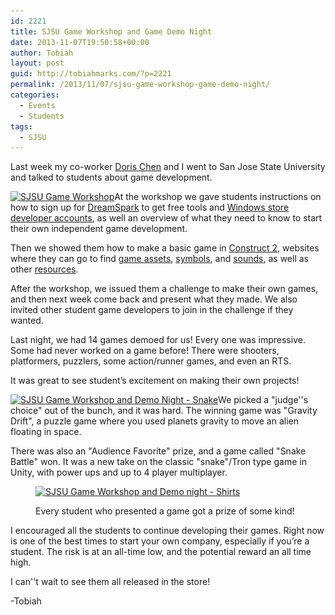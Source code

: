 ```yaml
---
id: 2221
title: SJSU Game Workshop and Game Demo Night
date: 2013-11-07T19:50:58+00:00
author: Tobiah
layout: post
guid: http://tobiahmarks.com/?p=2221
permalink: /2013/11/07/sjsu-game-workshop-game-demo-night/
categories:
  - Events
  - Students
tags:
  - SJSU
---
```

Last week my co-worker <a title="Doris Chen Blog" href="http://blogs.msdn.com/b/dorischen/" target="_blank">Doris Chen</a> and I went to San Jose State University and talked to students about game development.

[<img class="aligncenter size-large wp-image-2231" alt="SJSU Game Workshop" src="/assets/2013/11/SJSUNov-Workshop-1024x576.jpg?resize=604%2C339" width="604" height="339" srcset="/assets/2013/11/SJSUNov-Workshop.jpg?resize=1024%2C576 1024w, /assets/2013/11/SJSUNov-Workshop.jpg?resize=300%2C169 300w, /assets/2013/11/SJSUNov-Workshop.jpg?w=1320 1320w" sizes="(max-width: 604px) 100vw, 604px" data-recalc-dims="1" />](/assets/2013/11/SJSUNov-Workshop.jpg)At the workshop we gave students instructions on how to sign up for [DreamSpark](https://www.dreamspark.com/ "DreamSpark") to get free tools and [Windows store developer accounts](http://msdn.microsoft.com/en-us/windows/apps? "Windows Store Developer Accounts"), as well an overview of what they need to know to start their own independent game development.

Then we showed them how to make a basic game in [Construct 2](https://www.scirra.com/construct2 "Construct 2"), websites where they can go to find <a title="OpenGameArt.org" href="http://opengameart.org/" target="_blank">game assets</a>, <a title="The Noun Project" href="http://thenounproject.com/" target="_blank">symbols</a>, and <a title="FreeSound.org" href="http://www.freesound.org/" target="_blank">sounds</a>, as well as other [resources](http://www.tobiahmarks.com/resources/ "Resources").

After the workshop, we issued them a challenge to make their own games, and then next week come back and present what they made. We also invited other student game developers to join in the challenge if they wanted.

Last night, we had 14 games demoed for us! Every one was impressive. Some had never worked on a game before! There were shooters, platformers, puzzlers, some action/runner games, and even an RTS.

It was great to see student’s excitement on making their own projects!

[<img class="aligncenter size-large wp-image-2261" alt="SJSU Game Workshop and Demo Night - Snake" src="/assets/2013/11/sjsunov-snake-1024x576.jpg?resize=604%2C339" width="604" height="339" srcset="/assets/2013/11/sjsunov-snake.jpg?resize=1024%2C576 1024w, /assets/2013/11/sjsunov-snake.jpg?resize=300%2C169 300w, /assets/2013/11/sjsunov-snake.jpg?w=1320 1320w" sizes="(max-width: 604px) 100vw, 604px" data-recalc-dims="1" />](/assets/2013/11/sjsunov-snake.jpg)We picked a "judge''s choice" out of the bunch, and it was hard. The winning game was "Gravity Drift", a puzzle game where you used planets gravity to move an alien floating in space.

There was also an "Audience Favorite" prize, and a game called "Snake Battle" won. It was a new take on the classic "snake"/Tron type game in Unity, with power ups and up to 4 player multiplayer.<figure id="attachment_2271" style="width: 604px" class="wp-caption aligncenter">

[<img class="size-large wp-image-2271" alt="SJSU Game Workshop and Demo night - Shirts" src="/assets/2013/11/sjsunov-shirts-1024x576.jpg?resize=604%2C339" width="604" height="339" srcset="/assets/2013/11/sjsunov-shirts.jpg?resize=1024%2C576 1024w, /assets/2013/11/sjsunov-shirts.jpg?resize=300%2C169 300w, /assets/2013/11/sjsunov-shirts.jpg?w=1320 1320w" sizes="(max-width: 604px) 100vw, 604px" data-recalc-dims="1" />](/assets/2013/11/sjsunov-shirts.jpg)<figcaption class="wp-caption-text">Every student who presented a game got a prize of some kind!</figcaption></figure> 

I encouraged all the students to continue developing their games. Right now is one of the best times to start your own company, especially if you’re a student. The risk is at an all-time low, and the potential reward an all time high.

I can''t wait to see them all released in the store!

-Tobiah